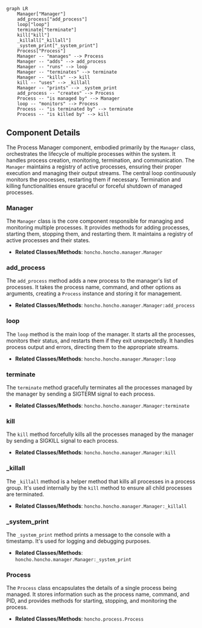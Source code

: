 ```mermaid
graph LR
    Manager["Manager"]
    add_process["add_process"]
    loop["loop"]
    terminate["terminate"]
    kill["kill"]
    _killall["_killall"]
    _system_print["_system_print"]
    Process["Process"]
    Manager -- "manages" --> Process
    Manager -- "adds" --> add_process
    Manager -- "runs" --> loop
    Manager -- "terminates" --> terminate
    Manager -- "kills" --> kill
    kill -- "uses" --> _killall
    Manager -- "prints" --> _system_print
    add_process -- "creates" --> Process
    Process -- "is managed by" --> Manager
    loop -- "monitors" --> Process
    Process -- "is terminated by" --> terminate
    Process -- "is killed by" --> kill
```

## Component Details

The Process Manager component, embodied primarily by the `Manager` class, orchestrates the lifecycle of multiple processes within the system. It handles process creation, monitoring, termination, and communication. The `Manager` maintains a registry of active processes, ensuring their proper execution and managing their output streams. The central loop continuously monitors the processes, restarting them if necessary. Termination and killing functionalities ensure graceful or forceful shutdown of managed processes.

### Manager
The `Manager` class is the core component responsible for managing and monitoring multiple processes. It provides methods for adding processes, starting them, stopping them, and restarting them. It maintains a registry of active processes and their states.
- **Related Classes/Methods**: `honcho.honcho.manager.Manager`

### add_process
The `add_process` method adds a new process to the manager's list of processes. It takes the process name, command, and other options as arguments, creating a `Process` instance and storing it for management.
- **Related Classes/Methods**: `honcho.honcho.manager.Manager:add_process`

### loop
The `loop` method is the main loop of the manager. It starts all the processes, monitors their status, and restarts them if they exit unexpectedly. It handles process output and errors, directing them to the appropriate streams.
- **Related Classes/Methods**: `honcho.honcho.manager.Manager:loop`

### terminate
The `terminate` method gracefully terminates all the processes managed by the manager by sending a SIGTERM signal to each process.
- **Related Classes/Methods**: `honcho.honcho.manager.Manager:terminate`

### kill
The `kill` method forcefully kills all the processes managed by the manager by sending a SIGKILL signal to each process.
- **Related Classes/Methods**: `honcho.honcho.manager.Manager:kill`

### _killall
The `_killall` method is a helper method that kills all processes in a process group. It's used internally by the `kill` method to ensure all child processes are terminated.
- **Related Classes/Methods**: `honcho.honcho.manager.Manager:_killall`

### _system_print
The `_system_print` method prints a message to the console with a timestamp. It's used for logging and debugging purposes.
- **Related Classes/Methods**: `honcho.honcho.manager.Manager:_system_print`

### Process
The `Process` class encapsulates the details of a single process being managed. It stores information such as the process name, command, and PID, and provides methods for starting, stopping, and monitoring the process.
- **Related Classes/Methods**: `honcho.process.Process`
